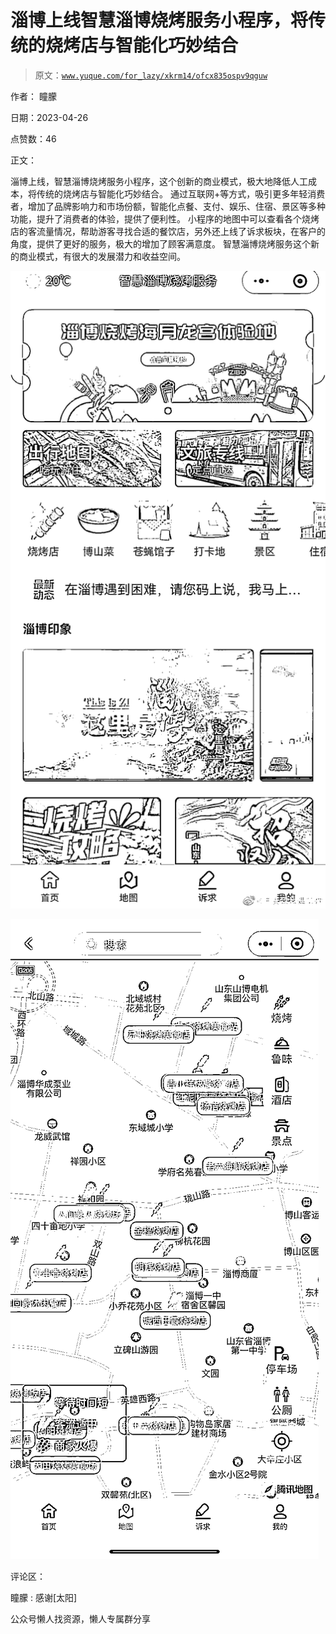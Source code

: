 # 淄博上线智慧淄博烧烤服务小程序，将传统的烧烤店与智能化巧妙结合

> 原文：[`www.yuque.com/for_lazy/xkrm14/ofcx835ospv9qguw`](https://www.yuque.com/for_lazy/xkrm14/ofcx835ospv9qguw)



作者： 瞳朦



日期：2023-04-26



点赞数：46



正文：



淄博上线，智慧淄博烧烤服务小程序，这个创新的商业模式，极大地降低人工成本，将传统的烧烤店与智能化巧妙结合。 通过互联网+等方式，吸引更多年轻消费者，增加了品牌影响力和市场份额，智能化点餐、支付、娱乐、住宿、景区等多种功能，提升了消费者的体验，提供了便利性。 小程序的地图中可以查看各个烧烤店的客流量情况，帮助游客寻找合适的餐饮店，另外还上线了诉求板块，在客户的角度，提供了更好的服务，极大的增加了顾客满意度。 智慧淄博烧烤服务这个新的商业模式，有很大的发展潜力和收益空间。



![](img/dcca00695c373cf0d34409a221f140b3.png)



![](img/e4315a2f9568997654451a9dc69c1db1.png)  

评论区：



瞳朦 : 感谢[太阳]



公众号懒人找资源，懒人专属群分享

